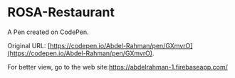 # ROSA-Restaurant

A Pen created on CodePen.

Original URL: [https://codepen.io/Abdel-Rahman/pen/GXmvrO](https://codepen.io/Abdel-Rahman/pen/GXmvrO).

For better view, go to the web site:https://abdelrahman-1.firebaseapp.com/